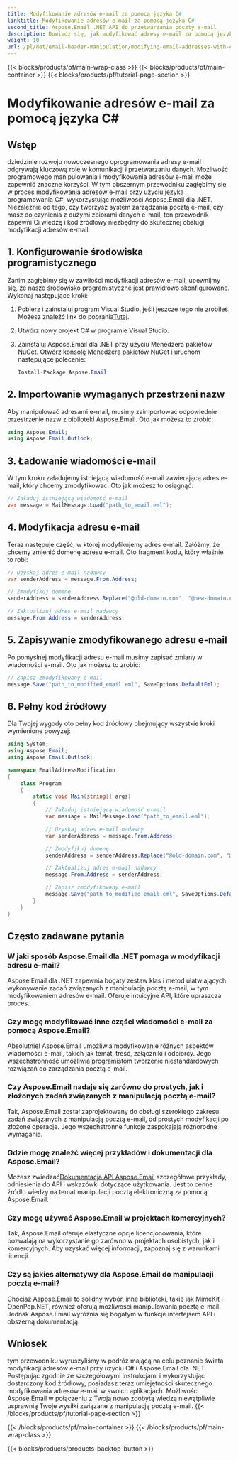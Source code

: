 ```yaml
---
title: Modyfikowanie adresów e-mail za pomocą języka C#
linktitle: Modyfikowanie adresów e-mail za pomocą języka C#
second_title: Aspose.Email .NET API do przetwarzania poczty e-mail
description: Dowiedz się, jak modyfikować adresy e-mail za pomocą języka C# za pomocą Aspose.Email dla .NET. Postępuj zgodnie z tym przewodnikiem krok po kroku, aby skutecznie manipulować adresami e-mail.
weight: 10
url: /pl/net/email-header-manipulation/modifying-email-addresses-with-csharp/
---
```


{{< blocks/products/pf/main-wrap-class >}}
{{< blocks/products/pf/main-container >}}
{{< blocks/products/pf/tutorial-page-section >}}

# Modyfikowanie adresów e-mail za pomocą języka C#


## Wstęp

dziedzinie rozwoju nowoczesnego oprogramowania adresy e-mail odgrywają kluczową rolę w komunikacji i przetwarzaniu danych. Możliwość programowego manipulowania i modyfikowania adresów e-mail może zapewnić znaczne korzyści. W tym obszernym przewodniku zagłębimy się w proces modyfikowania adresów e-mail przy użyciu języka programowania C#, wykorzystując możliwości Aspose.Email dla .NET. Niezależnie od tego, czy tworzysz system zarządzania pocztą e-mail, czy masz do czynienia z dużymi zbiorami danych e-mail, ten przewodnik zapewni Ci wiedzę i kod źródłowy niezbędny do skutecznej obsługi modyfikacji adresów e-mail.


## 1. Konfigurowanie środowiska programistycznego

Zanim zagłębimy się w zawiłości modyfikacji adresów e-mail, upewnijmy się, że nasze środowisko programistyczne jest prawidłowo skonfigurowane. Wykonaj następujące kroki:

1.  Pobierz i zainstaluj program Visual Studio, jeśli jeszcze tego nie zrobiłeś. Możesz znaleźć link do pobrania[Tutaj](https://visualstudio.microsoft.com/downloads/).

2. Utwórz nowy projekt C# w programie Visual Studio.

3. Zainstaluj Aspose.Email dla .NET przy użyciu Menedżera pakietów NuGet. Otwórz konsolę Menedżera pakietów NuGet i uruchom następujące polecenie:
   
   ```csharp
   Install-Package Aspose.Email
   ```

## 2. Importowanie wymaganych przestrzeni nazw

Aby manipulować adresami e-mail, musimy zaimportować odpowiednie przestrzenie nazw z biblioteki Aspose.Email. Oto jak możesz to zrobić:

```csharp
using Aspose.Email;
using Aspose.Email.Outlook;
```

## 3. Ładowanie wiadomości e-mail

W tym kroku załadujemy istniejącą wiadomość e-mail zawierającą adres e-mail, który chcemy zmodyfikować. Oto jak możesz to osiągnąć:

```csharp
// Załaduj istniejącą wiadomość e-mail
var message = MailMessage.Load("path_to_email.eml");
```

## 4. Modyfikacja adresu e-mail

Teraz następuje część, w której modyfikujemy adres e-mail. Załóżmy, że chcemy zmienić domenę adresu e-mail. Oto fragment kodu, który właśnie to robi:

```csharp
// Uzyskaj adres e-mail nadawcy
var senderAddress = message.From.Address;

// Zmodyfikuj domenę
senderAddress = senderAddress.Replace("@old-domain.com", "@new-domain.com");

// Zaktualizuj adres e-mail nadawcy
message.From.Address = senderAddress;
```

## 5. Zapisywanie zmodyfikowanego adresu e-mail

Po pomyślnej modyfikacji adresu e-mail musimy zapisać zmiany w wiadomości e-mail. Oto jak możesz to zrobić:

```csharp
// Zapisz zmodyfikowany e-mail
message.Save("path_to_modified_email.eml", SaveOptions.DefaultEml);
```

## 6. Pełny kod źródłowy

Dla Twojej wygody oto pełny kod źródłowy obejmujący wszystkie kroki wymienione powyżej:

```csharp
using System;
using Aspose.Email;
using Aspose.Email.Outlook;

namespace EmailAddressModification
{
    class Program
    {
        static void Main(string[] args)
        {
            // Załaduj istniejącą wiadomość e-mail
            var message = MailMessage.Load("path_to_email.eml");

            // Uzyskaj adres e-mail nadawcy
            var senderAddress = message.From.Address;

            // Zmodyfikuj domenę
            senderAddress = senderAddress.Replace("@old-domain.com", "@new-domain.com");

            // Zaktualizuj adres e-mail nadawcy
            message.From.Address = senderAddress;

            // Zapisz zmodyfikowany e-mail
            message.Save("path_to_modified_email.eml", SaveOptions.DefaultEml);
        }
    }
}
```

## Często zadawane pytania

### W jaki sposób Aspose.Email dla .NET pomaga w modyfikacji adresu e-mail?

Aspose.Email dla .NET zapewnia bogaty zestaw klas i metod ułatwiających wykonywanie zadań związanych z manipulacją pocztą e-mail, w tym modyfikowaniem adresów e-mail. Oferuje intuicyjne API, które upraszcza proces.

### Czy mogę modyfikować inne części wiadomości e-mail za pomocą Aspose.Email?

Absolutnie! Aspose.Email umożliwia modyfikowanie różnych aspektów wiadomości e-mail, takich jak temat, treść, załączniki i odbiorcy. Jego wszechstronność umożliwia programistom tworzenie niestandardowych rozwiązań do zarządzania pocztą e-mail.

### Czy Aspose.Email nadaje się zarówno do prostych, jak i złożonych zadań związanych z manipulacją pocztą e-mail?

Tak, Aspose.Email został zaprojektowany do obsługi szerokiego zakresu zadań związanych z manipulacją pocztą e-mail, od prostych modyfikacji po złożone operacje. Jego wszechstronne funkcje zaspokajają różnorodne wymagania.

### Gdzie mogę znaleźć więcej przykładów i dokumentacji dla Aspose.Email?

Możesz zwiedzać[Dokumentacja API Aspose.Email](https://reference.aspose.com/email/net/) szczegółowe przykłady, odniesienia do API i wskazówki dotyczące użytkowania. Jest to cenne źródło wiedzy na temat manipulacji pocztą elektroniczną za pomocą Aspose.Email.

### Czy mogę używać Aspose.Email w projektach komercyjnych?

Tak, Aspose.Email oferuje elastyczne opcje licencjonowania, które pozwalają na wykorzystanie go zarówno w projektach osobistych, jak i komercyjnych. Aby uzyskać więcej informacji, zapoznaj się z warunkami licencji.

### Czy są jakieś alternatywy dla Aspose.Email do manipulacji pocztą e-mail?

Chociaż Aspose.Email to solidny wybór, inne biblioteki, takie jak MimeKit i OpenPop.NET, również oferują możliwości manipulowania pocztą e-mail. Jednak Aspose.Email wyróżnia się bogatym w funkcje interfejsem API i obszerną dokumentacją.

## Wniosek

tym przewodniku wyruszyliśmy w podróż mającą na celu poznanie świata modyfikacji adresów e-mail przy użyciu C# i Aspose.Email dla .NET. Postępując zgodnie ze szczegółowymi instrukcjami i wykorzystując dostarczony kod źródłowy, posiadasz teraz umiejętności skutecznego modyfikowania adresów e-mail w swoich aplikacjach. Możliwości Aspose.Email w połączeniu z Twoją nowo zdobytą wiedzą niewątpliwie usprawnią Twoje wysiłki związane z manipulacją pocztą e-mail.
{{< /blocks/products/pf/tutorial-page-section >}}

{{< /blocks/products/pf/main-container >}}
{{< /blocks/products/pf/main-wrap-class >}}

{{< blocks/products/products-backtop-button >}}

